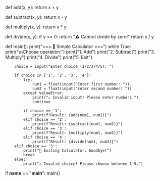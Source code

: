 def add(x, y):
    return x + y

def subtract(x, y):
    return x - y

def multiply(x, y):
    return x * y

def divide(x, y):
    if y == 0:
        return "⚠️ Cannot divide by zero!"
    return x / y

def main():
    print("=== 🧮 Simple Calculator ===")
    while True:
        print("\nChoose operation:")
        print("1. Add")
        print("2. Subtract")
        print("3. Multiply")
        print("4. Divide")
        print("5. Exit")

        choice = input("Enter choice (1/2/3/4/5): ")

        if choice in ['1', '2', '3', '4']:
            try:
                num1 = float(input("Enter first number: "))
                num2 = float(input("Enter second number: "))
            except ValueError:
                print("⚠️ Invalid input! Please enter numbers.")
                continue

            if choice == '1':
                print(f"Result: {add(num1, num2)}")
            elif choice == '2':
                print(f"Result: {subtract(num1, num2)}")
            elif choice == '3':
                print(f"Result: {multiply(num1, num2)}")
            elif choice == '4':
                print(f"Result: {divide(num1, num2)}")
        elif choice == '5':
            print("👋 Exiting Calculator. Goodbye!")
            break
        else:
            print("⚠️ Invalid choice! Please choose between 1-5.")

if __name__ == "__main__":
    main()
